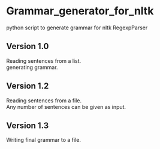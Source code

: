 # Grammar_generator_for_nltk
python script to generate grammar for nltk RegexpParser

## Version 1.0
Reading sentences from a list. </br>
generating grammar. </br>


## Version 1.2
Reading sentences from a file. </br>
Any number of sentences can be given as input. </br>


## Version 1.3
Writing final grammar to a file. </br>
